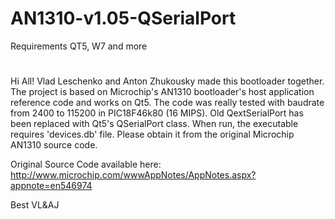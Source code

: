 # AN1310-v1.05-QSerialPort 
Requirements
QT5, W7 and more
#
Hi All!
Vlad Leschenko and Anton Zhukousky made this bootloader together. The project is based on Microchip's AN1310 bootloader's host application reference code and works on Qt5. The code was really tested with baudrate from 2400 to 115200 in PIC18F46k80 (16 MIPS). Old QextSerialPort has been replaced with Qt5's QSerialPort class. When run, the executable requires 'devices.db' file. Please obtain it from the original Microchip AN1310 source code.

Original Source Code available here: http://www.microchip.com/wwwAppNotes/AppNotes.aspx?appnote=en546974

Best VL&AJ
